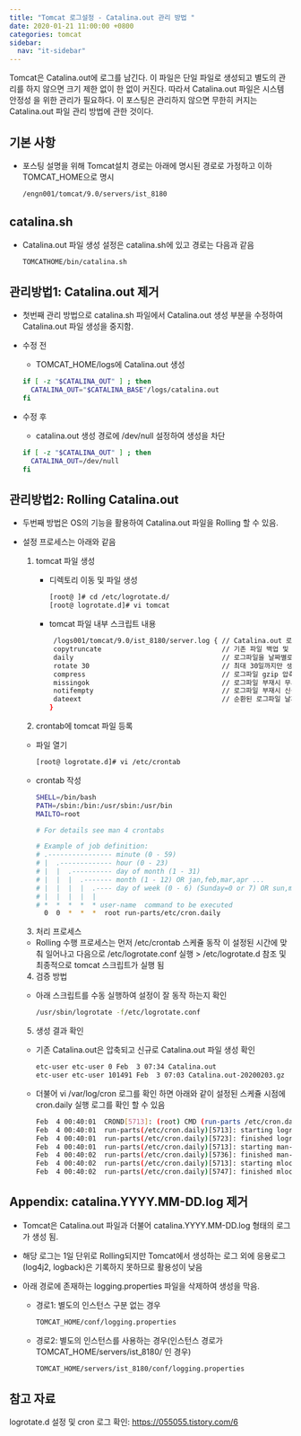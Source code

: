```yaml
---
title: "Tomcat 로그설정 - Catalina.out 관리 방법 "
date: 2020-01-21 11:00:00 +0800
categories: tomcat
sidebar:
  nav: "it-sidebar"
---
```


Tomcat은 Catalina.out에 로그를 남긴다. 이 파일은 단일 파일로 생성되고 
별도의 관리를 하지 않으면 크기 제한 없이 한 없이 커진다. 따라서 Catalina.out 파일은 시스템 안정성
을 위한 관리가 필요하다. 이 포스팅은 관리하지 않으면 무한히 커지는 Catalina.out 파일 관리 방법에 관한 것이다. <p>

## 기본 사항
- 포스팅 설명을 위해 Tomcat설치 경로는 아래에 명시된 경로로 가정하고 이하 TOMCAT_HOME으로 명시
  ```sh
  /engn001/tomcat/9.0/servers/ist_8180
  ```
  
## catalina.sh
- Catalina.out 파일 생성 설정은 catalina.sh에 있고 경로는 다음과 같음
  ```sh
  TOMCATHOME/bin/catalina.sh
  ```
  
## 관리방법1: Catalina.out 제거
- 첫번째 관리 방법으로 catalina.sh 파일에서 Catalina.out 생성 부분을 수정하여 Catalina.out 파일 생성을 중지함.
- 수정 전
   - TOMCAT_HOME/logs에 Catalina.out 생성  
    ```sh
    if [ -z "$CATALINA_OUT" ] ; then
      CATALINA_OUT="$CATALINA_BASE"/logs/catalina.out
    fi
    ```
  
- 수정 후
   - catalina.out 생성 경로에 /dev/null 설정하여 생성을 차단
    ```sh
    if [ -z "$CATALINA_OUT" ] ; then
      CATALINA_OUT=/dev/null
    fi
    ```
  
## 관리방법2: Rolling Catalina.out
- 두번째 방법은 OS의 기능을 활용하여 Catalina.out 파일을 Rolling 할 수 있음.
- 설정 프로세스는 아래와 같음

  1. tomcat 파일 생성
    
      - 디렉토리 이동 및 파일 생성
    
        ```sh
        [root@ ]# cd /etc/logrotate.d/
        [root@ logrotate.d]# vi tomcat
        ```
    
      - tomcat 파일 내부 스크립트 내용
    
        ```sh
         /logs001/tomcat/9.0/ist_8180/server.log { // Catalina.out 로그파일 경로
         copytruncate                              // 기존 파일 백업 및 삭제
         daily                                     // 로그파일을 날짜별로 Rolling
         rotate 30                                 // 최대 30일까지만 생성
         compress                                  // 로그파일 gzip 압축
         missingok                                 // 로그파일 부재시 무시함
         notifempty                                // 로그파일 부재시 신규 생성 하지 않음
         dateext                                   // 순환된 로그파일 날짜 확장자
        }
        ```

  2. crontab에 tomcat 파일 등록

    - 파일 열기
        ```sh
        [root@ logrotate.d]# vi /etc/crontab
        ```
    
    - crontab 작성
    
        ```sh
        SHELL=/bin/bash
        PATH=/sbin:/bin:/usr/sbin:/usr/bin
        MAILTO=root
        
        # For details see man 4 crontabs
        
        # Example of job definition:
        # .---------------- minute (0 - 59)
        # |  .------------- hour (0 - 23)
        # |  |  .---------- day of month (1 - 31)
        # |  |  |  .------- month (1 - 12) OR jan,feb,mar,apr ...
        # |  |  |  |  .---- day of week (0 - 6) (Sunday=0 or 7) OR sun,mon,tue,wed,thu,fri,sat
        # |  |  |  |  |
        # *  *  *  *  * user-name  command to be executed
          0  0  *  *  *  root run-parts/etc/cron.daily
        ```

  3. 처리 프로세스
    - Rolling 수행 프로세스는 먼저 /etc/crontab 스케쥴 동작 이 설정된 시간에 맞춰 일어나고 다음으로
     /etc/logrotate.conf 실행 > /etc/logrotate.d 참조 및 최종적으로 tomcat 스크립트가 실행 됨
    
  4. 검증 방법
    - 아래 스크립트를 수동 실행하여 설정이 잘 동작 하는지 확인
    
        ```sh
        /usr/sbin/logrotate -f/etc/logrotate.conf
        ```
    
  5. 생성 결과 확인
    - 기존 Catalina.out은 압축되고 신규로 Catalina.out 파일 생성 확인
    
        ```sh
        etc-user etc-user 0 Feb  3 07:34 Catalina.out
        etc-user etc-user 101491 Feb  3 07:03 Catalina.out-20200203.gz
        ```
    
    - 더불어 vi /var/log/cron 로그를 확인 하면 아래와 같이 설정된 스케쥴 시점에 cron.daily 실행 로그를
      확인 할 수 있음
      
        ```sh
        Feb  4 00:40:01  CROND[5713]: (root) CMD (run-parts /etc/cron.daily)
        Feb  4 00:40:01  run-parts(/etc/cron.daily)[5713]: starting logrotate
        Feb  4 00:40:01  run-parts(/etc/cron.daily)[5723]: finished logrotate
        Feb  4 00:40:01  run-parts(/etc/cron.daily)[5713]: starting man-db.cron
        Feb  4 00:40:02  run-parts(/etc/cron.daily)[5736]: finished man-db.cron
        Feb  4 00:40:02  run-parts(/etc/cron.daily)[5713]: starting mlocate
        Feb  4 00:40:02  run-parts(/etc/cron.daily)[5747]: finished mlocate
        ```

## Appendix: catalina.YYYY.MM-DD.log 제거
- Tomcat은 Catalina.out 파일과 더불어 catalina.YYYY.MM-DD.log 형태의 로그가 생성 됨.
- 해당 로그는 1일 단위로 Rolling되지만 Tomcat에서 생성하는 로그 외에 응용로그(log4j2, logback)은 
기록하지 못하므로 활용성이 낮음
- 아래 경로에 존재하는 logging.properties 파일을 삭제하여 생성을 막음.

  - 경로1: 별도의 인스턴스 구분 없는 경우

    ```sh
    TOMCAT_HOME/conf/logging.properties
    ```

  - 경로2: 별도의 인스턴스를 사용하는 경우(인스턴스 경로가 TOMCAT_HOME/servers/ist_8180/ 인 경우)
    
    ```sh
    TOMCAT_HOME/servers/ist_8180/conf/logging.properties
    ```

## 참고 자료

logrotate.d 설정 및 cron 로그 확인: https://055055.tistory.com/6
